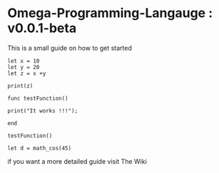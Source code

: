 # Omega-Programming-Langauge : v0.0.1-beta

This is a small guide on how to get started
```
let x = 10
let y = 20
let z = x +y

print(z)

func testFunction()

print("It works !!!");

end

testFunction()

let d = math_cos(45)
```

if you want a more detailed guide visit The Wiki
